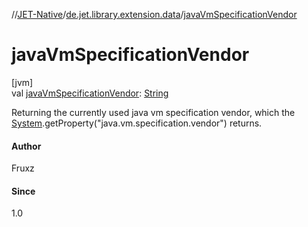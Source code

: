 //[JET-Native](../../index.md)/[de.jet.library.extension.data](index.md)/[javaVmSpecificationVendor](java-vm-specification-vendor.md)

# javaVmSpecificationVendor

[jvm]\
val [javaVmSpecificationVendor](java-vm-specification-vendor.md): [String](https://kotlinlang.org/api/latest/jvm/stdlib/kotlin/-string/index.html)

Returning the currently used java vm specification vendor, which the [System](https://docs.oracle.com/javase/8/docs/api/java/lang/System.html).getProperty("java.vm.specification.vendor") returns.

#### Author

Fruxz

#### Since

1.0
